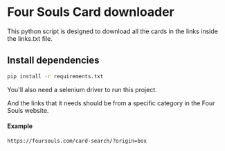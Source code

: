 # Four Souls Card downloader

This python script is designed to download all the cards in the links inside the links.txt file.


## Install dependencies

```bash
pip install -r requirements.txt
```

You'll also need a selenium driver to run this project.


And the links that it needs should be from a specific category in the Four Souls website.
#### Example

```
https://foursouls.com/card-search/?origin=box
```


